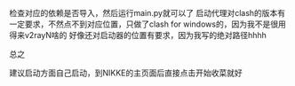 检查对应的依赖是否导入，然后运行main.py就可以了
启动代理对clash的版本有一定要求，不然点不到对应位置，只做了clash for windows的，因为我不是很用得来v2rayN啥的
好像还对启动器的位置有要求，因为我写的绝对路径hhhh

总之

建议启动方面自己启动，到NIKKE的主页面后直接点击开始收菜就好

